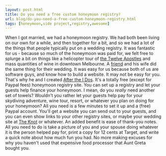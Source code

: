 ```yaml
---
layout: post.html
title: Do you need a free custom honeymoon registry?
url: blog/do-you-need-a-free-custom-honeymoon-registry.html
tags: [honeymoon,side project,registry,awesome]
---
```

When I got married, we had a honeymoon registry. We had both been living on our own for a while, and then together for a bit, and so we had a lot of the things that people typically put on a wedding registry. It was fantastic for us - because so much of the honeymoon was paid for, we felt free to splurge a bit on things like a helicopter tour of [the Twelve Apostles](http://www.visitvictoria.com/displayobject.cfm/objectid.000B0BDC-CFBC-1A5C-BC6180C476A90000/) and mass quantities of wine in downtown Melbourne. A [friend](http://www.vinotrip.com) and his wife did the same thing for their wedding. It was easy for us because both of us are software guys, and know how to build a website. It may not be easy for you. That's why he and I created [After the I Dos](http://www.aftertheidos.com). It's a totally free (except for Paypal fees) honeymoon registry site. You can set up a registry and let your guests help finance your honeymoon. I mean, do you _really_ need another set of towels? Wouldn't you rather let your guests help pay for your skydiving adventure, wine tour, resort, or whatever you plan on doing for your honeymoon? All you need is a few minutes to set it up and a (free) Paypal account. You'll get a website you can send out to your guests, and you can even show links to your other registry sites, or maybe your wedding site at [The Knot](http://www.theknot.com) or whatever. An added benefit is ease of thank-you notes. All you need to do is take a picture of you and your spouse doing whatever it is the person helped pay for, print a copy for 12 cents at Target, and write a quick note about how much fun you had. No more making excuses for why you haven't used that expensive food processor that Aunt Greta bought you.
